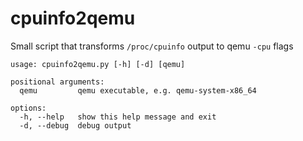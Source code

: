 # cpuinfo2qemu

Small script that transforms `/proc/cpuinfo` output to qemu `-cpu` flags

```
usage: cpuinfo2qemu.py [-h] [-d] [qemu]

positional arguments:
  qemu         qemu executable, e.g. qemu-system-x86_64

options:
  -h, --help   show this help message and exit
  -d, --debug  debug output
```
